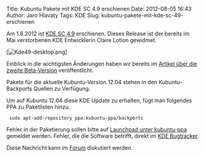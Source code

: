 Title: Kubuntu Pakete mit KDE SC 4.9 erschienen
Date: 2012-08-05 16:43
Author: Jaro Hlavaty
Tags: KDE
Slug: kubuntu-pakete-mit-kde-sc-49-erschienen

Am 1.8.2012 ist [KDE SC 4.9](http://www.kde.org/announcements/4.9/)
erschienen. Dieses Release ist der bereits im Mai verstorbenen KDE
Entwicklerin Claire Lotion gewidmet.


[![Kde49-desktop.png](http://wiki.kubuntu-de.org/images/Kde49-desktop.png)]


<!--break--><!--break-->

Einblick in die wichtigsten Änderungen haben wir bereits im [Artikel
über die zweite
Beta-Version](http://www.kubuntu-de.org/nachrichten/software/kde/kde-testversion/2130-kubuntu-pakete-mit-kde-4-9-beta-2-veroeffentlicht)
veröffentlicht.


Pakete für die aktuelle Kubuntu-Version 12.04 stehen in den
Kubuntu-Backports Quellen zu Verfügung.


Um auf Kubuntu 12.04 diese KDE Update zu erhalten, fügt man folgendes
PPA zu Paketlisten hinzu.


``` {.shell}
 sudo apt-add-repository ppa:kubuntu-ppa/backports
```

Fehler in der Paketierung sollen bitte auf [Launchpad unter
kubuntu-ppa](https://bugs.launchpad.net/kubuntu-ppa) gemeldet werden.
Fehler, die die Software betrifft, direkt im [KDE
Bugtracker](http://bugs.kde.org/).



Diese Nachricht kann im
[Forum](http://forum.kubuntu-de.org/index.php?board=1.0) diskutiert
werden.



